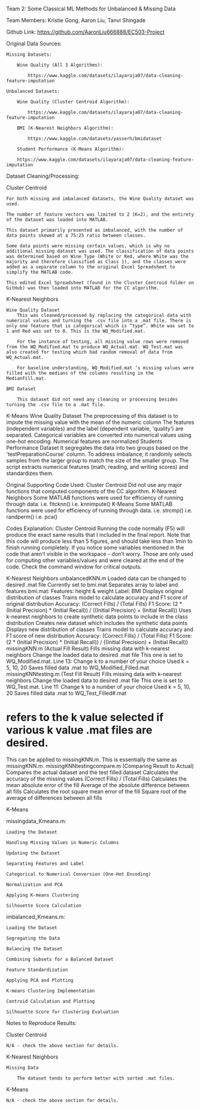 Team 2: Some Classical ML Methods for Unbalanced & Missing Data


Team Members: Kristie Gong, Aaron Liu, Tanvi Shingade

Github Link: https://github.com/AaronLiu666888/EC503-Project

Original Data Sources: 

	Missing Datasets:
 
		Wine Quality (All 3 Algorithms):
  
			https://www.kaggle.com/datasets/ilayaraja07/data-cleaning-feature-imputation
   
	Unbalanced Datasets:
 
		Wine Quality (Cluster Centroid Algorithm):
  
			https://www.kaggle.com/datasets/ilayaraja07/data-cleaning-feature-imputation
   
		BMI (K-Nearest Neighbors Algorithm):
  
			https://www.kaggle.com/datasets/yasserh/bmidataset
   
		Student Performance (K-Means Algorithm):
  
		https://www.kaggle.com/datasets/ilayaraja07/data-cleaning-feature-imputation 

Dataset Cleaning/Processing:

Cluster Centroid

	For both missing and imbalanced datasets, the Wine Quality dataset was used. 
 
	The number of feature vectors was limited to 2 (K=2), and the entirety of the dataset was loaded into MATLAB. 
 
	This dataset primarily presented as imbalanced, with the number of data points skewed at a 75:25 ratio between classes. 
 
	Some data points were missing certain values, which is why no additional missing dataset was used. The classification of data points was determined based on Wine Type (White or Red, where White was the majority and therefore classified as Class 1), and the classes were added as a separate column to the original Excel Spreadsheet to simplify the MATLAB code.
 	
  	This edited Excel Spreadsheet (found in the Cluster Centroid folder on GitHub) was then loaded into MATLAB for the CC algorithm. 
   
K-Nearest Neighbors

	Wine Quality Dataset
		This was cleaned/processed by replacing the categorical data with numerical values and turning the .csv file into a .mat file. There is only one feature that is categorical which is “type”. White was set to 1 and Red was set to 0. This is the WQ_Modified.mat.
  
		For the instance of testing, all missing value rows were removed from the WQ_Modified.mat to produce WQ_Actual.mat. WQ_Test.mat was also created for testing which had random removal of data from WQ_Actual.mat.
  
		For baseline understanding, WQ_Modified.mat ‘s missing values were filled with the medians of the columns resulting in the MedianFill.mat.
  
	BMI Dataset
 
		This dataset did not need any cleaning or processing besides turning the .csv file to a .mat file.
K-Means
Wine Quality Dataset
The preprocessing of this dataset is to impute the missing value with the mean of the numeric column
The features (independent variables) and the label (dependent variable, 'quality') are separated.
Categorical variables are converted into numerical values using one-hot encoding. 
Numerical features are normalized
Students Performance Dataset
It segregates the data into two groups based on the 'testPreparationCourse' column.
To address imbalance, it randomly selects samples from the larger group to match the size of the smaller group.
The script extracts numerical features (math, reading, and writing scores) and standardizes them.

Original Supporting Code Used:
Cluster Centroid
Did not use any major functions that computed components of the CC algorithm.
K-Nearest Neighbors
Some MATLAB functions were used for efficiency of running through data. 
i.e. fitcknn()
i.e. knnimpute()
K-Means
Some MATLAB functions were used for efficiency of running through data. 
i.e. strcmp()
i.e. randperm()
i.e. pca()

Codes Explanation:
Cluster Centroid
Running the code normally (F5) will produce the exact same results that I included in the final report. Note that this code will produce less than 5 figures, and should take less than 1min to finish running completely. If you notice some variables mentioned in the code that aren’t visible in the workspace - don’t worry. Those are only used for computing other variables/values and were cleared at the end of the code. Check the command window for critical outputs. 

K-Nearest Neighbors
unbalancedKNN.m
Loaded data can be changed to desired .mat file
Currently set to bmi.mat
Separates array to label and features
bmi.mat: 
Features: height & weight Label: BMI
Displays original distribution of classes 
Trains model to calculate accuracy and F1 score of original distribution
Accuracy: (Correct Fills) / (Total Fills)
F1 Score: (2 * (Initial Precision) * (Initial Recall)) / ((Initial Precision) + (Initial Recall))
Uses k-nearest neighbors to create synthetic data points to include in the class distribution
Creates new dataset which includes the synthetic data points
Displays new distribution of classes
Trains model to calculate accuracy and F1 score of new distribution
Accuracy: (Correct Fills) / (Total Fills)
F1 Score: (2 * (Initial Precision) * (Initial Recall)) / ((Initial Precision) + (Initial Recall))
missingKNN.m (Actual Fill Result)
Fills missing data with k-nearest neighbors
Change the loaded data to desired .mat file
This one is set to WQ_Modified.mat.
Line 13: Change k to a number of your choice
Used k = 5, 10, 20
Saves filled data .mat to WQ_Modified_Filled.mat
missingKNNtesting.m (Test Fill Result)
Fills missing data with k-nearest neighbors
Change the loaded data to desired .mat file 
This one is set to WQ_Test.mat.
Line 11: Change k to a number of your choice
Used k = 5, 10, 20
Saves filled data .mat to WQ_Test_Filled#.mat
# refers to the k value selected if various k value .mat files are desired.
This can be applied to missingKNN.m.
This is essentially the same as missingKNN.m.
missingKNNtestingcompare.m (Comparing Result to Actual)
Compares the actual dataset and the test filled dataset
Calculates the accuracy of the missing values
(Correct Fills) / (Total Fills)
Calculates the mean absolute error of the fill
Average of the absolute difference between all fills
Calculates the root square mean error of the fill
Square root of the average of differences between all fills

K-Means

missingdata_Kmeans.m:
	
 	Loading the Dataset
 
	Handling Missing Values in Numeric Columns
 
	Updating the Dataset
 
	Separating Features and Label
 
	Categorical to Numerical Conversion (One-Hot Encoding)
 
	Normalization and PCA
 
	Applying K-means Clustering
 
	Silhouette Score Calculation
 
imbalanced_Kmeans.m:

	Loading the Dataset
 
	Segregating the Data
 
	Balancing the Dataset
 
	Combining Subsets for a Balanced Dataset
 
	Feature Standardization
 
	Applying PCA and Plotting
 
	K-means Clustering Implementation
 
	Centroid Calculation and Plotting
 
	Silhouette Score for Clustering Evaluation

Notes to Reproduce Results:

Cluster Centroid

	N/A - check the above section for details. 

K-Nearest Neighbors

	Missing Data

		The dataset tends to perform better with sorted .mat files.

K-Means

	N/A - check the above section for details. 
